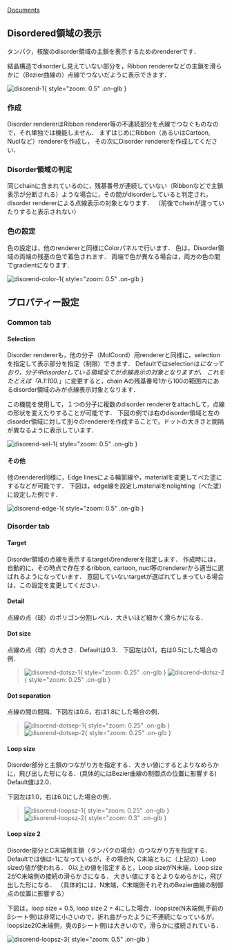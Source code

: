 [Documents](../Documents)
## Disordered領域の表示
タンパク，核酸のdisorder領域の主鎖を表示するためのrendererです．

結晶構造でdisorderし見えていない部分を，Ribbon rendererなどの主鎖を滑らかに（Bezier曲線の）点線でつないだように表示できます．


![disorend-1](../assets/images/cuemol2/DisoRenderer/disorend-1.png){ style="zoom: 0.5" .on-glb }


### 作成
Disorder rendererはRibbon renderer等の不連続部分を点線でつなぐものなので，それ単独では機能しません．
まずはじめにRibbon（あるいはCartoon, Nuclなど）rendererを作成し，
その次にDisorder rendererを作成してください．

### Disorder領域の判定
同じchainに含まれているのに，残基番号が連続していない（Ribbonなどで主鎖表示が分断される）ような場合に，その間がdisorderしていると判定され，disorder rendererによる点線表示の対象となります．
（前後でchainが違っていたりすると表示されない）

### 色の設定
色の設定は，他のrendererと同様にColorパネルで行います．
色は，Disorder領域の両端の残基の色で着色されます．
両端で色が異なる場合は，両方の色の間でgradientになります．


![disorend-color-1](../assets/images/cuemol2/DisoRenderer/disorend-color-1.png){ style="zoom: 0.5" .on-glb }


## プロパティー設定
### Common tab
#### Selection
Disorder rendererも，他の分子（MolCoord）用rendererと同様に，selectionを指定して表示部分を指定（制限）できます．
Defaultではselectionは*になっており，分子中disorderしている領域全てが点線表示の対象となりますが，
これをたとえば「A.1:100.*」に変更すると，chain Aの残基番号1から100の範囲内にあるdisorder領域のみが点線表示対象となります．

この機能を使用して，１つの分子に複数のdisorder rendererをattachして，点線の形状を変えたりすることが可能です．
下図の例では右のdisorder領域と左のdisorder領域に対して別々のrendererを作成することで，ドットの大きさと間隔が異なるように表示しています．

![disorend-sel-1](../assets/images/cuemol2/DisoRenderer/disorend-sel-1.png){ style="zoom: 0.5" .on-glb }



#### その他
他のrenderer同様に，Edge linesによる輪郭線や，materialを変更してべた塗にするなどが可能です．
下図は，edge線を設定しmaterialをnolighting（べた塗）に設定した例です．


![disorend-edge-1](../assets/images/cuemol2/DisoRenderer/disorend-edge-1.png){ style="zoom: 0.5" .on-glb }


### Disorder tab

#### Target
Disorder領域の点線を表示するtargetのrendererを指定します．
作成時には，自動的に，その時点で存在するribbon, cartoon, nucl等のrendererから適当に選ばれるようになっています．
意図していないtargetが選ばれてしまっている場合は，この設定を変更してください．

#### Detail
点線の点（球）のポリゴン分割レベル．大きいほど細かく滑らかになる．

#### Dot size
点線の点（球）の大きさ．Defaultは0.3．
下図左は0.1，右は0.5にした場合の例．


> ![disorend-dotsz-1](../assets/images/cuemol2/DisoRenderer/disorend-dotsz-1.png){ style="zoom: 0.25" .on-glb } ![disorend-dotsz-2](../assets/images/cuemol2/DisoRenderer/disorend-dotsz-2.png){ style="zoom: 0.25" .on-glb }

#### Dot separation
点線の間の間隔．下図左は0.6，右は1.8にした場合の例．


>![disorend-dotsep-1](../assets/images/cuemol2/DisoRenderer/disorend-dotsep-1.png){ style="zoom: 0.25" .on-glb } ![disorend-dotsep-2](../assets/images/cuemol2/DisoRenderer/disorend-dotsep-2.png){ style="zoom: 0.25" .on-glb }

#### Loop size
Disorder部分と主鎖のつながり方を指定する．大きい値にするとよりなめらかに，飛び出した形になる．(具体的にはBezier曲線の制御点の位置に影響する) Default値は2.0．

下図左は1.0，右は6.0にした場合の例．


> ![disorend-loopsz-1](../assets/images/cuemol2/DisoRenderer/disorend-loopsz-1.png){ style="zoom: 0.25" .on-glb } ![disorend-loopsz-2](../assets/images/cuemol2/DisoRenderer/disorend-loopsz-2.png){ style="zoom: 0.3" .on-glb }

#### Loop size 2
Disorder部分とC末端側主鎖（タンパクの場合）のつながり方を指定する．
Defaultでは値は-1になっているが，その場合N, C末端ともに（上記の）Loop sizeの値が使われる．
0以上の値を指定すると，Loop sizeがN末端，Loop size 2がC末端側の接続の滑らかさになる．
大きい値にするとよりなめらかに，飛び出した形になる．
（具体的には，N末端，C末端側それぞれのBezier曲線の制御点の位置に影響する）

下図は，loop size = 0.5, loop size 2 = 4にした場合．loopsize(N末端側,手前のβシート側)は非常に小さいので，折れ曲がったように不連続になっているが，loopsize2(C末端側，奥のβシート側)は大きいので，滑らかに接続されている．


![disorend-loopsz-3](../assets/images/cuemol2/DisoRenderer/disorend-loopsz-3.png){ style="zoom: 0.5" .on-glb }

